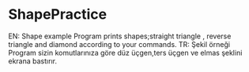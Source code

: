 # ShapePractice
EN:
Shape example
Program prints shapes;straight triangle , reverse triangle and diamond according to your commands.
TR:
Şekil örneği
Program sizin komutlarınıza göre düz üçgen,ters üçgen ve elmas şeklini ekrana bastırır.

